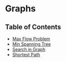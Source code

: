 # Graphs 

## Table of Contents

- [Max Flow Problem](max-flow)
- [Min Spanning Tree](min-spanning-tree)
- [Search in Graph](search)
- [Shortest Path](shortest-path)